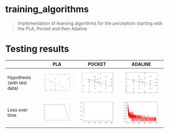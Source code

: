 # training_algorithms
>Implementation of learning algorithms for the perceptron starting with the PLA, Pocket and then Adaline

# Testing results
| |PLA|POCKET|ADALINE|
|---|----|----|----|
|Hypothesis (with test data)|<img src="https://github.com/oussama1598/training_algorithms/blob/main/plots/perceptron_model_view.png" />|<img src="https://github.com/oussama1598/training_algorithms/blob/main/plots/pocket_model_view.png" />|<img src="https://github.com/oussama1598/training_algorithms/blob/main/plots/adaline_model_view.png" />|
|Loss over time|<img src="https://github.com/oussama1598/training_algorithms/blob/main/plots/perceptron_loss.png" />|<img src="https://github.com/oussama1598/training_algorithms/blob/main/plots/pocket_loss.png" />|<img src="https://github.com/oussama1598/training_algorithms/blob/main/plots/adaline_loss.png" />|
